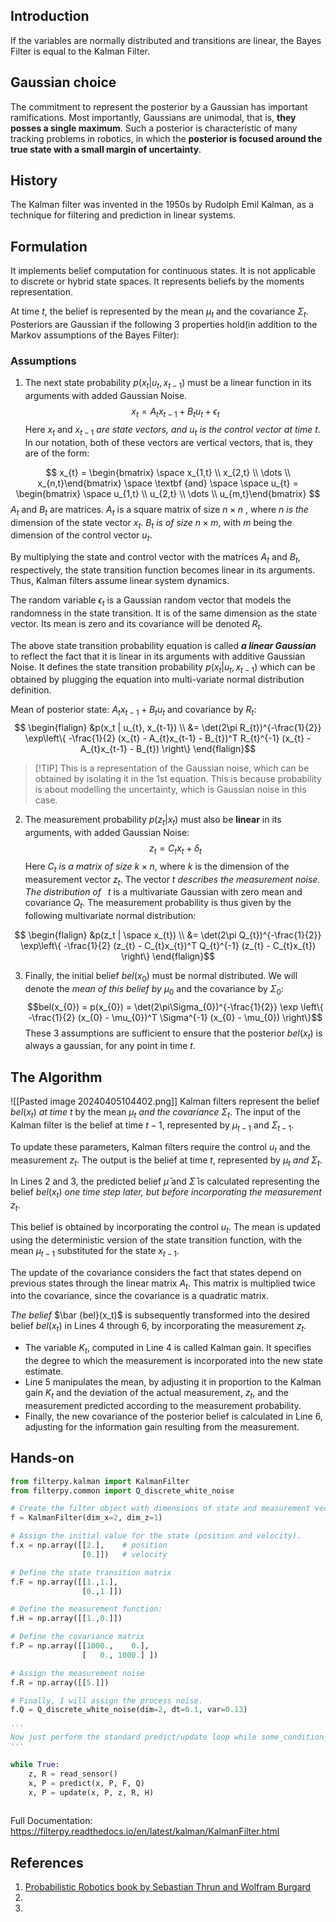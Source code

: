 ## Introduction
If the variables are normally distributed and transitions are linear, the Bayes Filter is equal to the Kalman Filter.
## Gaussian choice
The commitment to represent the posterior by a Gaussian has important ramifications. Most importantly, Gaussians are unimodal, that is, **they posses a single maximum**. Such a posterior is characteristic of many tracking problems in robotics, in which the **posterior is focused around the true state with a small margin of uncertainty**.

## History
The Kalman filter was invented in the 1950s by Rudolph Emil Kalman, as a 
technique for filtering and prediction in linear systems.

## Formulation
It implements belief computation for continuous states. It is not applicable to discrete or hybrid state spaces. It represents beliefs by the moments representation. 

At time $t$, the belief is represented by the mean $\mu_t$ and the covariance $\Sigma_t$. Posteriors are Gaussian if the following 3 properties hold(in addition to the Markov assumptions of the Bayes Filter):

### Assumptions
1. The next state probability $p(x_{t}|u_{t}, x_{t-1})$ must be a linear function in its arguments with added Gaussian Noise. $$x_{t} = A_{t}x_{t-1} + B_{t}u_{t} + \epsilon_{t} $$
Here $x_t$ and $x_{t-1}$ _are state vectors, and $u_t$  is the control vector at time_ $t$. In our
notation, both of these vectors are vertical vectors, that is, they are of the form:

$$ x_{t} = \begin{bmatrix} \space x_{1,t} \\ x_{2,t} \\ \dots \\ x_{n,t}\end{bmatrix} \space \textbf {and} \space \space u_{t} = \begin{bmatrix} \space u_{1,t} \\ u_{2,t} \\ \dots \\ u_{m,t}\end{bmatrix} $$
$A_t$ and $B_t$ are matrices. $A_t$ is a square matrix of size  $n\times n$ , where  $n$ _is the_
dimension of the state vector  $x_t$. $B_t$ _is of size_ $n \times m$, with $m$ being the dimension of the control vector $u_t$. 

 By multiplying the state and control vector with the matrices $A_t$  and $B_t$, respectively, the state transition function becomes linear in its arguments. 
 Thus, Kalman filters assume linear system dynamics. 
 
 The random variable $\epsilon_t$ is a Gaussian random vector that models the randomness in the state transition. It is of the same dimension as the state vector. Its mean is zero and its covariance will be denoted $R_t$. 

The above state transition probability equation is called _**a linear Gaussian**_ to reflect the fact that it is linear in its arguments with additive Gaussian Noise. It defines the state transition probability $p(x_t | u_{t}, x_{t-1})$ which can be obtained by plugging the equation into multi-variate normal distribution definition.

Mean of posterior state: $A_{t}x_{t-1} + B_{t}u_{t}$ and covariance by $R_t$:
$$ \begin{flalign}
&p(x_t | u_{t}, x_{t-1}) \\
&= \det(2\pi R_{t})^{-\frac{1}{2}} \exp\left\{ -\frac{1}{2} (x_{t} - A_{t}x_{t-1} - B_{t})^T R_{t}^{-1} (x_{t} - A_{t}x_{t-1} - B_{t}) \right\}
\end{flalign}$$
>[!TIP] This is a representation of the Gaussian noise, which can be obtained by isolating it in the 1st equation. This is because probability is about modelling the uncertainty, which is Gaussian noise in this case. 

2. The measurement probability $p(z_{t}|x_{t})$ must also be **linear** in its arguments, with added Gaussian Noise: $$z_{t} = C_{t}x_{t} + \delta_{t}$$
Here $C_t$ _is a matrix of size_ $k \times n$, where  $k$  is the dimension of the measurement vector $z_t$. The vector $t$ _describes the measurement noise. The distribution of_  $t$
is a multivariate Gaussian with zero mean and covariance $Q_t$. The measurement
probability is thus given by the following multivariate normal distribution:

$$ \begin{flalign}
&p(z_t | \space x_{t}) \\
&= \det(2\pi Q_{t})^{-\frac{1}{2}} \exp\left\{ -\frac{1}{2} (z_{t} - C_{t}x_{t})^T Q_{t}^{-1} (z_{t} - C_{t}x_{t}) \right\}
\end{flalign}$$

3. Finally, the initial belief $bel(x_0)$ must be normal distributed. We will denote the _mean of this belief by_ $\mu_0$  and the covariance by $\Sigma_{0}$: 
$$bel(x_{0}) = p(x_{0}) = \det(2\pi\Sigma_{0})^{-\frac{1}{2}} \exp \left\{  -\frac{1}{2} (x_{0} - \mu_{0})^T \Sigma^{-1} (x_{0} - \mu_{0}) \right\}$$
These 3 assumptions are sufficient to ensure that the posterior $bel(x_t)$ is always a gaussian, for any point in time $t$. 

## The Algorithm

![[Pasted image 20240405104402.png]]
Kalman filters represent the belief $bel(x_t)$ _at time_ $t$ by the mean $\mu_{t}$ _and the covariance_ $\Sigma_t$. The input of the Kalman filter is the belief at time $t-1$, represented by $\mu_{t-1}$  and $\Sigma_{t-1}$.

To update these parameters, Kalman filters require the control  $u_t$ and the measurement $z_t$. The output is the belief at time $t$, represented by $\mu_t$ _and_  $\Sigma_t$.

In Lines 2 and 3, the predicted belief $\bar \mu$ and $\bar\Sigma$ is calculated representing the belief $bel(x_t)$ _one time step later, but before incorporating the measurement_ $z_t$. 

This belief is obtained by incorporating the control $u_t$. The mean is updated using the deterministic version of the state transition function, with the mean $\mu_{t-1}$  substituted for the state $x_{t-1}$. 

The update of the covariance considers the fact that states depend on
previous states through the linear matrix $A_t$. This matrix is multiplied twice into the covariance, since the covariance is a quadratic matrix.

_The belief_ $\bar {bel}(x_t)$ is subsequently transformed into the desired belief $bel(x_t)$ in Lines 4 through 6, by incorporating the measurement $z_t$. 

- The variable $K_t$, computed in Line 4 is called Kalman gain. It specifies the degree to which the measurement is incorporated into the new state estimate. 
- Line 5 manipulates the mean, by adjusting it in proportion to the Kalman gain $K_{t}$ and the deviation of the actual measurement, $z_t$, and the measurement predicted according to the measurement probability.
- Finally, the new covariance of the posterior belief is calculated in Line 6, adjusting for the information gain resulting from the measurement.

## Hands-on
```Python
from filterpy.kalman import KalmanFilter
from filterpy.common import Q_discrete_white_noise

# Create the filter object with dimensions of state and measurement vectors.
f = KalmanFilter(dim_x=2, dim_z=1)

# Assign the initial value for the state (position and velocity).
f.x = np.array([[2.],    # position
                [0.]])   # velocity

# Define the state transition matrix
f.F = np.array([[1.,1.],
                [0.,1.]])

# Define the measurement function:
f.H = np.array([[1.,0.]])

# Define the covariance matrix
f.P = np.array([[1000.,    0.],
                [   0., 1000.] ])

# Assign the measurement noise
f.R = np.array([[5.]])

# Finally, I will assign the process noise.
f.Q = Q_discrete_white_noise(dim=2, dt=0.1, var=0.13)

'''
Now just perform the standard predict/update loop while some_condition_is_true:
'''

while True:
    z, R = read_sensor()
    x, P = predict(x, P, F, Q)
    x, P = update(x, P, z, R, H)
    
```


Full Documentation:
https://filterpy.readthedocs.io/en/latest/kalman/KalmanFilter.html

## References
1. [Probabilistic Robotics book by Sebastian Thrun and Wolfram Burgard](http://www.probabilistic-robotics.org/)
2. 
3. 